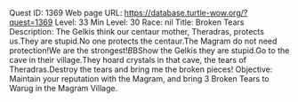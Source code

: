 Quest ID: 1369
Web page URL: https://database.turtle-wow.org/?quest=1369
Level: 33
Min Level: 30
Race: nil
Title: Broken Tears
Description: The Gelkis think our centaur mother, Theradras, protects us.They are stupid.No one protects the centaur.The Magram do not need protection!We are the strongest!$B$BShow the Gelkis they are stupid.Go to the cave in their village.They hoard crystals in that cave, the tears of Theradras.Destroy the tears and bring me the broken pieces!
Objective: Maintain your reputation with the Magram, and bring 3 Broken Tears to Warug in the Magram Village.
